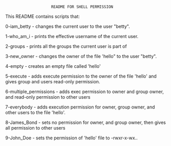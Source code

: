             			README FOR SHELL PERMISSION

This README contains scripts that:

0-iam_betty - changes the current user to the user "betty".

1-who_am_i - prints the effective username of the current user.

2-groups - prints all the groups the current user is part of

3-new_owner - changes the owner of the file 'hello" to the user "betty".

4-empty - creates an empty file called 'hello'

5-execute - adds execute permission to the owner of the file 'hello' and gives group and users read-only permission.

6-multiple_permissions - adds exec permission to owner and group owner, and read-only permission to other users

7-everybody - adds execution permission for owner, group owner, and other users to the file 'hello'.

8-James_Bond - sets no permission for owner, and group owner, then gives all permission to other users

9-John_Doe - sets the permission of 'hello' file to -rwxr-x-wx..
